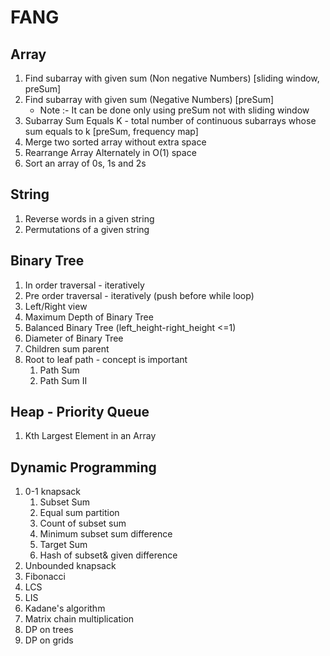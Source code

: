 # FANG

## Array
1. Find subarray with given sum (Non negative Numbers) [sliding window, preSum]
2. Find subarray with given sum (Negative Numbers) [preSum]
    -   Note  :- It can be done only using preSum not with sliding window
3. Subarray Sum Equals K - total number of continuous subarrays whose sum equals to k [preSum, frequency map]
4. Merge two sorted array without extra space
5. Rearrange Array Alternately in O(1) space
6. Sort an array of 0s, 1s and 2s

## String
1. Reverse words in a given string
2. Permutations of a given string

## Binary Tree
1. In order traversal - iteratively
2. Pre order traversal - iteratively (push before while loop)
3. Left/Right view
4. Maximum Depth of Binary Tree
5. Balanced Binary Tree (left_height-right_height <=1)
6. Diameter of Binary Tree
7. Children sum parent
8. Root to leaf path - concept is important
    1. Path Sum
    2. Path Sum II
    
## Heap - Priority Queue
1. Kth Largest Element in an Array

## Dynamic Programming
1. 0-1 knapsack
    1. Subset Sum
    2. Equal sum partition
    3. Count of subset sum
    4. Minimum subset sum difference
    5. Target Sum
    6. Hash of subset& given difference
2. Unbounded knapsack
3. Fibonacci
4. LCS
5. LIS
6. Kadane's algorithm
7. Matrix chain multiplication
8. DP on trees
9. DP on grids

